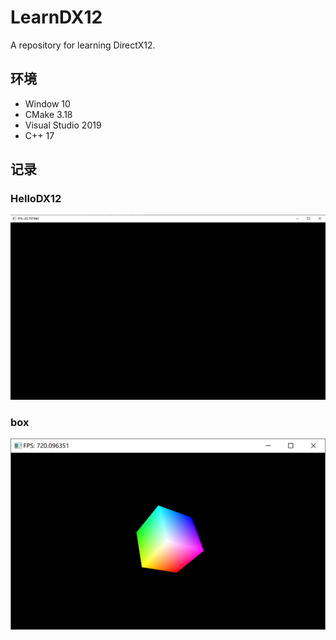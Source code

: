 # LearnDX12
 A repository for learning DirectX12.

## 环境

- Window 10
- CMake 3.18
- Visual Studio 2019
- C++ 17

## 记录

### HelloDX12

![](./HelloDX12/HelloDX12.png)

### box

![](./DXRender/image.png)
